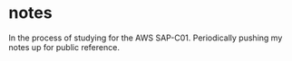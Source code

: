 # notes

In the process of studying for the AWS SAP-C01. Periodically pushing my notes up for public reference.
